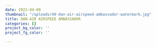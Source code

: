 ```yaml
---
date: 2022-04-09
thumbnail: "/uploads/49-dan-air-airspeed-ambassador-watermark.jpg"
title: DAN-AIR AIRSPEED AMBASSADOR
categories: []
project_bg_color: ''
project_fg_color: ''

---
```

